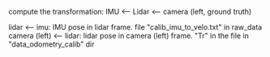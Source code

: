 compute the transformation: IMU <-- Lidar <-- camera (left, ground truth)

lidar <-- imu: IMU pose in lidar frame. file "calib_imu_to_velo.txt" in raw_data
camera (left) <-- lidar: lidar pose in camera (left) frame. "Tr" in the file in "data_odometry_calib" dir
